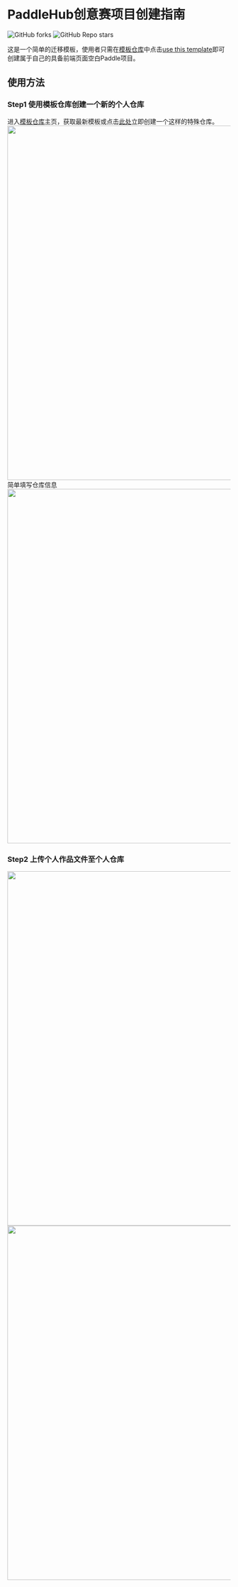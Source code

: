 # PaddleHub创意赛项目创建指南

![GitHub forks](https://img.shields.io/github/forks/GT-ZhangAcer/PaddleHubCore-Template?style=for-the-badge) ![GitHub Repo stars](https://img.shields.io/github/stars/GT-ZhangAcer/PaddleHubCore-Template?style=for-the-badge) 

这是一个简单的迁移模板，使用者只需在[模板仓库](https://github.com/GT-ZhangAcer/PaddleHubCore-Template)中点击[use this template](https://github.com/GT-ZhangAcer/PaddleHubCore-Template/generate)即可创建属于自己的具备前端页面空白Paddle项目。

## 使用方法

### Step1 使用模板仓库创建一个新的个人仓库
进入[模板仓库]()主页，获取最新模板或点击[此处](https://github.com/GT-ZhangAcer/PythonRepository-Template/generate)立即创建一个这样的特殊仓库。
<img src="https://ai-studio-static-online.cdn.bcebos.com/77a8ffd9cd9b4953a39f609bb2b0a4903bc046f354944d5d9ee776676f580095" width="800px">  
简单填写仓库信息  
<img src="https://ai-studio-static-online.cdn.bcebos.com/e42d4a7b3a064e788b0761570b19b27e18f19a9eeba44c21abf22d7270e38fda" width="800px">

### Step2 上传个人作品文件至个人仓库
<img src="https://ai-studio-static-online.cdn.bcebos.com/81ed71bc5ab74d01ab3ed244b987a08b7f3664baecf4475f8c337a2cbfcb04e5" width="800px">  
<img src="https://ai-studio-static-online.cdn.bcebos.com/069da53af0ca4cbe8f2de962d2cd3e2d6dbbba9e44d9411bb0bd8dda8a7c1b52" width="800px"> 
